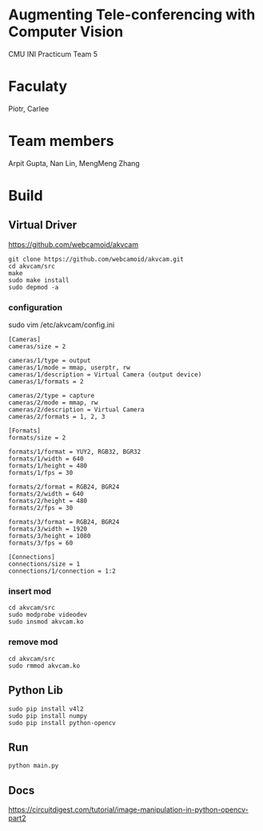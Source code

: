 # Augmenting Tele-conferencing with Computer Vision
CMU INI Practicum Team 5

# Faculaty
Piotr, Carlee

# Team members
Arpit Gupta, Nan Lin, MengMeng Zhang


# Build
## Virtual Driver
https://github.com/webcamoid/akvcam
```
git clone https://github.com/webcamoid/akvcam.git
cd akvcam/src
make
sudo make install
sudo depmod -a
```

### configuration
sudo vim /etc/akvcam/config.ini
```
[Cameras]
cameras/size = 2

cameras/1/type = output
cameras/1/mode = mmap, userptr, rw
cameras/1/description = Virtual Camera (output device)
cameras/1/formats = 2

cameras/2/type = capture
cameras/2/mode = mmap, rw
cameras/2/description = Virtual Camera
cameras/2/formats = 1, 2, 3

[Formats]
formats/size = 2

formats/1/format = YUY2, RGB32, BGR32
formats/1/width = 640
formats/1/height = 480
formats/1/fps = 30

formats/2/format = RGB24, BGR24
formats/2/width = 640
formats/2/height = 480
formats/2/fps = 30

formats/3/format = RGB24, BGR24
formats/3/width = 1920
formats/3/height = 1080
formats/3/fps = 60

[Connections]
connections/size = 1
connections/1/connection = 1:2
```

### insert mod
```
cd akvcam/src
sudo modprobe videodev
sudo insmod akvcam.ko
```

### remove mod
```
cd akvcam/src
sudo rmmod akvcam.ko
```

## Python Lib
```
sudo pip install v4l2
sudo pip install numpy
sudo pip install python-opencv
```

## Run
```
python main.py
```


## Docs
https://circuitdigest.com/tutorial/image-manipulation-in-python-opencv-part2

